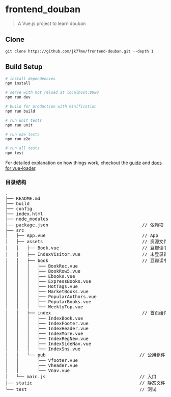 # frontend_douban

> A Vue.js project to learn douban


## Clone

```
git clone https://github.com/jk77me/frontend-douban.git --depth 1
```




## Build Setup

``` bash
# install dependencies
npm install

# serve with hot reload at localhost:8080
npm run dev

# build for production with minification
npm run build

# run unit tests
npm run unit

# run e2e tests
npm run e2e

# run all tests
npm test
```

For detailed explanation on how things work, checkout the [guide](http://vuejs-templates.github.io/webpack/) and [docs for vue-loader](http://vuejs.github.io/vue-loader).

### 目录结构
<pre>
.
├── README.md 
├── build
├── config
├── index.html
├── node_modules
├── package.json                                   // 依赖项
├── src
│   ├── App.vue                                    // App
│   ├── assets                                     // 资源文件
│   │   ├── Book.vue                               // 豆瓣读书首页(页面)
│   │   ├── IndexVisitor.vue                       // 未登录首页(页面)
│   │   ├── book                                   // 豆瓣读书首页组件
│   │   │   ├── BookRec.vue
│   │   │   ├── BookRow5.vue
│   │   │   ├── Ebooks.vue
│   │   │   ├── ExpressBooks.vue
│   │   │   ├── HotTags.vue
│   │   │   ├── MarketBooks.vue
│   │   │   ├── PopularAuthors.vue
│   │   │   ├── PopularBooks.vue
│   │   │   └── WeeklyTop.vue
│   │   ├── index                                  // 首页组件(未登录)
│   │   │   ├── IndexBook.vue
│   │   │   ├── IndexFooter.vue
│   │   │   ├── IndexHeader.vue
│   │   │   ├── IndexMore.vue
│   │   │   ├── IndexRegNew.vue
│   │   │   ├── IndexSideNav.vue
│   │   │   └── IndexSns.vue
│   │   └── pub                                   // 公用组件
│   │       ├── Vfooter.vue
│   │       ├── Vheader.vue
│   │       └── Vnav.vue
│   └── main.js                                   // 入口
├── static                                        // 静态文件
└── test                                          // 测试



